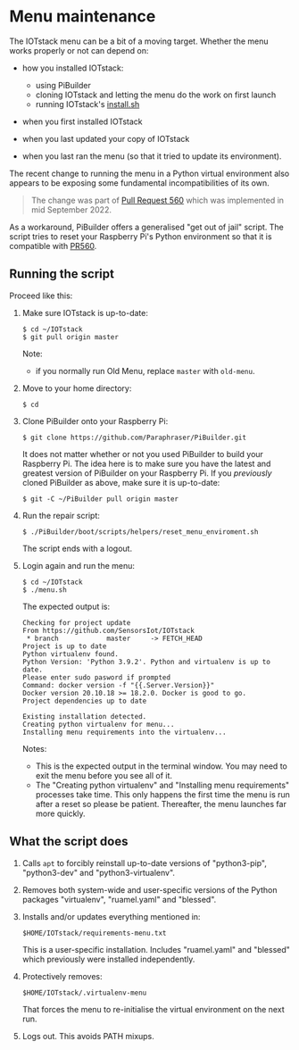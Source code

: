 # Menu maintenance

The IOTstack menu can be a bit of a moving target. Whether the menu works properly or not can depend on:

- how you installed IOTstack:

	- using PiBuilder
	- cloning IOTstack and letting the menu do the work on first launch
	- running IOTstack's [install.sh](https://github.com/SensorsIot/IOTstack/blob/master/install.sh)

- when you first installed IOTstack
- when you last updated your copy of IOTstack
- when you last ran the menu (so that it tried to update its environment).

The recent change to running the menu in a Python virtual environment also appears to be exposing some fundamental incompatibilities of its own.

> The change was part of [Pull Request 560](https://github.com/SensorsIot/IOTstack/pull/560) which was implemented in mid September 2022.

As a workaround, PiBuilder offers a generalised "get out of jail" script. The script tries to reset your Raspberry Pi's Python environment so that it is compatible with [PR560](https://github.com/SensorsIot/IOTstack/pull/560).

## Running the script

Proceed like this:

1. Make sure IOTstack is up-to-date:

	```
	$ cd ~/IOTstack
	$ git pull origin master
	```

	Note:
	
	- if you normally run Old Menu, replace `master` with `old-menu`.

2. Move to your home directory:

	```
	$ cd
	```
	
3. Clone PiBuilder onto your Raspberry Pi:

	```
	$ git clone https://github.com/Paraphraser/PiBuilder.git
	```
	
	It does not matter whether or not you used PiBuilder to build your Raspberry Pi. The idea here is to make sure you have the latest and greatest version of PiBuilder on your Raspberry Pi. If you *previously* cloned PiBuilder as above, make sure it is up-to-date:
		
	```
	$ git -C ~/PiBuilder pull origin master
	```

4. Run the repair script:

	```
	$ ./PiBuilder/boot/scripts/helpers/reset_menu_enviroment.sh
	```

	The script ends with a logout.
	
5. Login again and run the menu:

	```
	$ cd ~/IOTstack
	$ ./menu.sh
	```
	
	The expected output is:
	
	```
	Checking for project update
	From https://github.com/SensorsIot/IOTstack
	 * branch            master     -> FETCH_HEAD
	Project is up to date
	Python virtualenv found.
	Python Version: 'Python 3.9.2'. Python and virtualenv is up to date.
	Please enter sudo pasword if prompted
	Command: docker version -f "{{.Server.Version}}"
	Docker version 20.10.18 >= 18.2.0. Docker is good to go.
	Project dependencies up to date
	
	Existing installation detected.
	Creating python virtualenv for menu...
	Installing menu requirements into the virtualenv...
	```
	
	Notes:
	
	* This is the expected output in the terminal window. You may need to exit the menu before you see all of it.
	* The "Creating python virtualenv" and "Installing menu requirements" processes take time. This only happens the first time the menu is run after a reset so please be patient. Thereafter, the menu launches far more quickly.

## What the script does

1. Calls `apt` to forcibly reinstall up-to-date versions of "python3-pip", "python3-dev" and "python3-virtualenv".
2. Removes both system-wide and user-specific versions of the Python packages "virtualenv", "ruamel.yaml" and "blessed".
3. Installs and/or updates everything mentioned in:

	```
	$HOME/IOTstack/requirements-menu.txt
	```

	This is a user-specific installation. Includes "ruamel.yaml" and "blessed" which previously were installed independently.
4. Protectively removes:

	```
	$HOME/IOTstack/.virtualenv-menu
	```

	That forces the menu to re-initialise the virtual environment on the next run.
	
5. Logs out. This avoids PATH mixups.
